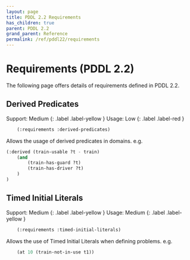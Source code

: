 ```yaml
---
layout: page
title: PDDL 2.2 Requirements
has_children: true
parent: PDDL 2.2
grand_parent: Reference
permalink: /ref/pddl22/requirements
---
```

# Requirements (PDDL 2.2)

The following page offers details of requirements defined in PDDL 2.2.

## Derived Predicates

Support: Medium
{: .label .label-yellow }
Usage: Low
{: .label .label-red }

```cl
    (:requirements :derived-predicates)
```

Allows the usage of derived predicates in domains. e.g.

```cl
(:derived (train-usable ?t - train)
    (and
        (train-has-guard ?t)
        (train-has-driver ?t)
    )
)
```

## Timed Initial Literals

Support: Medium
{: .label .label-yellow }
Usage: Medium
{: .label .label-yellow }

```cl
    (:requirements :timed-initial-literals)
```

Allows the use of Timed Initial Literals when defining problems. e.g.

```cl
    (at 10 (train-not-in-use t1))
```